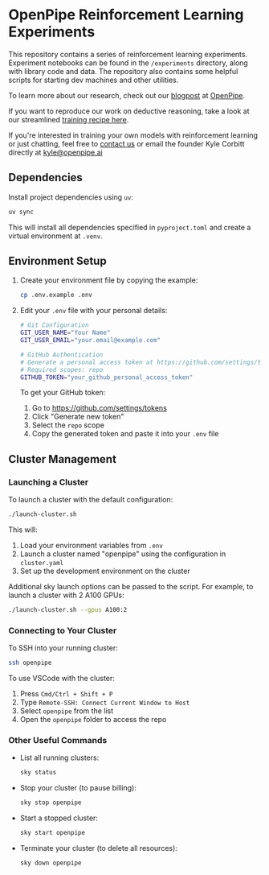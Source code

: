# OpenPipe Reinforcement Learning Experiments

This repository contains a series of reinforcement learning experiments. Experiment notebooks can be found in the `/experiments` directory, along with library code and data. The repository also contains some helpful scripts for starting dev machines and other utilities.

To learn more about our research, check out our [blogpost](https://openpipe.ai/blog) at [OpenPipe](https://openpipe.ai).

If you want to reproduce our work on deductive reasoning, take a look at our streamlined [training recipe here](https://github.com/openpipe/deductive-reasoning).

If you're interested in training your own models with reinforcement learning or just chatting, feel free to [contact us](https://openpipe.ai/contact) or email the founder Kyle Corbitt directly at kyle@openpipe.ai

## Dependencies

Install project dependencies using `uv`:

```bash
uv sync
```

This will install all dependencies specified in `pyproject.toml` and create a virtual environment at `.venv`.

## Environment Setup

1. Create your environment file by copying the example:

   ```bash
   cp .env.example .env
   ```

2. Edit your `.env` file with your personal details:

   ```bash
   # Git Configuration
   GIT_USER_NAME="Your Name"
   GIT_USER_EMAIL="your.email@example.com"

   # GitHub Authentication
   # Generate a personal access token at https://github.com/settings/tokens
   # Required scopes: repo
   GITHUB_TOKEN="your_github_personal_access_token"
   ```

   To get your GitHub token:

   1. Go to https://github.com/settings/tokens
   2. Click "Generate new token"
   3. Select the `repo` scope
   4. Copy the generated token and paste it into your `.env` file

## Cluster Management

### Launching a Cluster

To launch a cluster with the default configuration:

```bash
./launch-cluster.sh
```

This will:

1. Load your environment variables from `.env`
2. Launch a cluster named "openpipe" using the configuration in `cluster.yaml`
3. Set up the development environment on the cluster

Additional sky launch options can be passed to the script. For example, to launch a cluster with 2 A100 GPUs:

```bash
./launch-cluster.sh --gpus A100:2
```

### Connecting to Your Cluster

To SSH into your running cluster:

```bash
ssh openpipe
```

To use VSCode with the cluster:

1. Press `Cmd/Ctrl + Shift + P`
2. Type `Remote-SSH: Connect Current Window to Host`
3. Select `openpipe` from the list
4. Open the `openpipe` folder to access the repo

### Other Useful Commands

- List all running clusters:

  ```bash
  sky status
  ```

- Stop your cluster (to pause billing):

  ```bash
  sky stop openpipe
  ```

- Start a stopped cluster:

  ```bash
  sky start openpipe
  ```

- Terminate your cluster (to delete all resources):
  ```bash
  sky down openpipe
  ```
